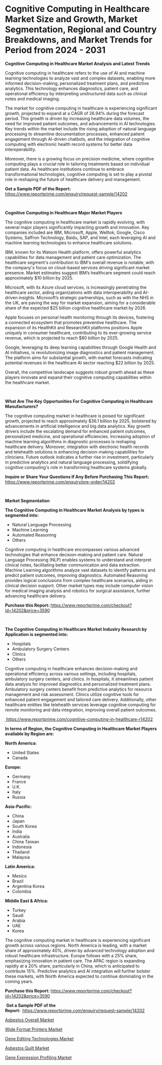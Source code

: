 <p><h1>Cognitive Computing in Healthcare Market Size and Growth, Market Segmentation, Regional and Country Breakdowns, and Market Trends for Period from 2024 -  2031</h1></p><p><strong>Cognitive Computing in Healthcare Market Analysis and Latest Trends</strong></p>
<p><p>Cognitive computing in healthcare refers to the use of AI and machine learning technologies to analyze vast and complex datasets, enabling more informed decision-making, personalized treatment plans, and predictive analytics. This technology enhances diagnostics, patient care, and operational efficiency by interpreting unstructured data such as clinical notes and medical imaging.</p><p>The market for cognitive computing in healthcare is experiencing significant growth, projected to expand at a CAGR of 26.94% during the forecast period. This growth is driven by increasing healthcare data volumes, the need for improved patient outcomes, and advancements in AI technologies. Key trends within the market include the rising adoption of natural language processing to streamline documentation processes, enhanced patient engagement through AI-driven chatbots, and the integration of cognitive computing with electronic health record systems for better data interoperability.</p><p>Moreover, there is a growing focus on precision medicine, where cognitive computing plays a crucial role in tailoring treatments based on individual patient data. As healthcare institutions continue to embrace transformational technologies, cognitive computing is set to play a pivotal role in reshaping the future of healthcare delivery and management.</p></p>
<p><strong>Get a Sample PDF of the Report:&nbsp;</strong> <a href="https://www.reportprime.com/enquiry/request-sample/14202?utm_campaign=24&utm_medium=2&utm_source=Github&utm_content=ia&utm_term=29112024&utm_id=cognitive-computing-in-healthcare">https://www.reportprime.com/enquiry/request-sample/14202</a></p>
<p>&nbsp;</p>
<p><strong>Cognitive Computing in Healthcare Major Market Players</strong></p>
<p><p>The cognitive computing in healthcare market is rapidly evolving, with several major players significantly impacting growth and innovation. Key companies included are IBM, Microsoft, Apple, Welltok, Google, Cisco Systems, Saffron Technology, Baidu, SAP, and Intel, each leveraging AI and machine learning technologies to enhance healthcare solutions.</p><p>IBM, known for its Watson Health platform, offers powerful analytics capabilities for data management and patient care optimization. The healthcare segment's contribution to IBM's overall revenue is notable, with the company's focus on cloud-based services driving significant market presence. Market estimates suggest IBM’s healthcare segment could reach approximately $10 billion by 2025.</p><p>Microsoft, with its Azure cloud services, is increasingly penetrating the healthcare sector, aiding organizations with data interoperability and AI-driven insights. Microsoft’s strategic partnerships, such as with the NHS in the UK, are paving the way for market expansion, aiming for a considerable share of the expected $25 billion cognitive healthcare market by 2026.</p><p>Apple focuses on personal health monitoring through its devices, fostering a connected ecosystem that promotes preventive healthcare. The expansion of its HealthKit and ResearchKit platforms positions Apple uniquely in consumer healthcare, contributing to its ever-growing service revenue, which is projected to reach $80 billion by 2025.</p><p>Google, leveraging its deep learning capabilities through Google Health and AI initiatives, is revolutionizing image diagnostics and patient management. The platform aims for substantial growth, with market forecasts indicating potential revenues in the healthcare AI sector reaching $22 billion by 2025. </p><p>Overall, the competitive landscape suggests robust growth ahead as these players innovate and expand their cognitive computing capabilities within the healthcare market.</p></p>
<p>&nbsp;</p>
<p><strong>What Are The Key Opportunities For Cognitive Computing in Healthcare Manufacturers?</strong></p>
<p><p>The cognitive computing market in healthcare is poised for significant growth, projected to reach approximately $36.1 billion by 2025, bolstered by advancements in artificial intelligence and big data analytics. Key growth drivers include the escalating demand for enhanced patient outcomes, personalized medicine, and operational efficiencies. Increasing adoption of machine learning algorithms in diagnostic processes is reshaping healthcare delivery. Moreover, integration with electronic health records and telehealth solutions is enhancing decision-making capabilities for clinicians. Future outlook indicates a further rise in investment, particularly in predictive analytics and natural language processing, solidifying cognitive computing's role in transforming healthcare systems globally.</p></p>
<p><strong>Inquire or Share Your Questions If Any Before Purchasing This Report:</strong> <a href="https://www.reportprime.com/enquiry/pre-order/14202?utm_campaign=24&utm_medium=2&utm_source=Github&utm_content=ia&utm_term=29112024&utm_id=cognitive-computing-in-healthcare">https://www.reportprime.com/enquiry/pre-order/14202</a></p>
<p>&nbsp;</p>
<p><strong>Market Segmentation</strong></p>
<p><strong>The Cognitive Computing in Healthcare Market Analysis by types is segmented into:</strong></p>
<p><ul><li>Natural Language Processing</li><li>Machine Learning</li><li>Automated Reasoning</li><li>Others</li></ul></p>
<p><p>Cognitive computing in healthcare encompasses various advanced technologies that enhance decision-making and patient care. Natural Language Processing (NLP) enables systems to understand and interpret clinical notes, facilitating better communication and data extraction. Machine Learning algorithms analyze vast datasets to identify patterns and predict patient outcomes, improving diagnostics. Automated Reasoning provides logical conclusions from complex healthcare scenarios, aiding in clinical decision support. Other market types may include computer vision for medical imaging analysis and robotics for surgical assistance, further advancing healthcare delivery.</p></p>
<p><strong>Purchase this Report:&nbsp;</strong><a href="https://www.reportprime.com/checkout?id=14202&price=3590&utm_campaign=24&utm_medium=2&utm_source=Github&utm_content=ia&utm_term=29112024&utm_id=cognitive-computing-in-healthcare">https://www.reportprime.com/checkout?id=14202&price=3590</a></p>
<p>&nbsp;</p>
<p><strong>The Cognitive Computing in Healthcare Market Industry Research by Application is segmented into:</strong></p>
<p><ul><li>Hospitals</li><li>Ambulatory Surgery Centers</li><li>Clinics</li><li>Others</li></ul></p>
<p><p>Cognitive computing in healthcare enhances decision-making and operational efficiency across various settings, including hospitals, ambulatory surgery centers, and clinics. In hospitals, it streamlines patient data analysis for improved diagnostics and personalized treatment plans. Ambulatory surgery centers benefit from predictive analytics for resource management and risk assessment. Clinics utilize cognitive tools for enhanced patient engagement and tailored care delivery. Additionally, other healthcare entities like telehealth services leverage cognitive computing for remote monitoring and data integration, improving overall patient outcomes.</p></p>
<p><a href="https://www.reportprime.com/cognitive-computing-in-healthcare-r14202?utm_campaign=24&utm_medium=2&utm_source=Github&utm_content=ia&utm_term=29112024&utm_id=cognitive-computing-in-healthcare">&nbsp;https://www.reportprime.com/cognitive-computing-in-healthcare-r14202</a></p>
<p><strong>In terms of Region, the Cognitive Computing in Healthcare Market Players available by Region are:</strong></p>
<p>
    <p> <strong> North America: </strong>
        <ul>
            <li>United States</li>
            <li>Canada</li>
        </ul>
        </p> 
    <p> <strong> Europe: </strong>
        <ul>
            <li>Germany</li>
            <li>France</li>
            <li>U.K.</li>
            <li>Italy</li>
            <li>Russia</li>
        </ul>
        </p> 
    <p> <strong> Asia-Pacific: </strong>
        <ul>
            <li>China</li>
            <li>Japan</li>
            <li>South Korea</li>
            <li>India</li>
            <li>Australia</li>
            <li>China Taiwan</li>
            <li>Indonesia</li>
            <li>Thailand</li>
            <li>Malaysia</li>
        </ul>
        </p> 
    <p> <strong> Latin America: </strong>
        <ul>
            <li>Mexico</li>
            <li>Brazil</li>
            <li>Argentina Korea</li>
            <li>Colombia</li>
        </ul>
        </p> 
    <p> <strong> Middle East & Africa: </strong>
        <ul>
            <li>Turkey</li>
            <li>Saudi</li>
            <li>Arabia</li>
            <li>UAE</li>
            <li>Korea</li>
        </ul>
    </p>
    </p>
<p><p>The cognitive computing market in healthcare is experiencing significant growth across various regions. North America is leading, with a market share of approximately 40%, driven by advanced technology adoption and robust healthcare infrastructure. Europe follows with a 25% share, emphasizing innovation in patient care. The APAC region is expanding rapidly at a 20% share, particularly in China, which is anticipated to contribute 15%. Predictive analytics and AI integration will further bolster these markets, with North America expected to continue dominating in the coming years.</p></p>
<p><strong>Purchase this Report: </strong><a href="https://www.reportprime.com/checkout?id=14202&price=3590&utm_campaign=24&utm_medium=2&utm_source=Github&utm_content=ia&utm_term=29112024&utm_id=cognitive-computing-in-healthcare">https://www.reportprime.com/checkout?id=14202&price=3590</a></p>
<p>&nbsp;<strong>Get a Sample PDF of the Report:&nbsp;&nbsp;</strong><a href="https://www.reportprime.com/enquiry/request-sample/14202?utm_campaign=24&utm_medium=2&utm_source=Github&utm_content=ia&utm_term=29112024&utm_id=cognitive-computing-in-healthcare">https://www.reportprime.com/enquiry/request-sample/14202</a></p>
<p><strong></strong></p>
<p><p><a href="https://issuu.com/reportprime-2/docs/asbestos-overall-market-size-2030.pptx?utm_campaign=24&utm_medium=2&utm_source=Github&utm_content=ia&utm_term=29112024&utm_id=cognitive-computing-in-healthcare">Asbestos Overall Market</a></p><p><a href="https://www.linkedin.com/pulse/wide-format-printers-market-outlook-forecast-from-2024-2031-mileele-jp89c?utm_campaign=24&utm_medium=2&utm_source=Github&utm_content=ia&utm_term=29112024&utm_id=cognitive-computing-in-healthcare">Wide Format Printers Market</a></p><p><a href="https://github.com/elizabethdagraca/Market-Research-Report-List-5/blob/main/gene-editing-technologies-market.md?utm_campaign=24&utm_medium=2&utm_source=Github&utm_content=ia&utm_term=29112024&utm_id=cognitive-computing-in-healthcare">Gene Editing Technologies Market</a></p><p><a href="https://issuu.com/reportprime-2/docs/asbestos-quilt-market-size-2030.pptx?utm_campaign=24&utm_medium=2&utm_source=Github&utm_content=ia&utm_term=29112024&utm_id=cognitive-computing-in-healthcare">Asbestos Quilt Market</a></p><p><a href="https://github.com/santosh758595/Market-Research-Report-List-6/blob/main/gene-expression-profiling-market.md?utm_campaign=24&utm_medium=2&utm_source=Github&utm_content=ia&utm_term=29112024&utm_id=cognitive-computing-in-healthcare">Gene Expression Profiling Market</a></p></p>